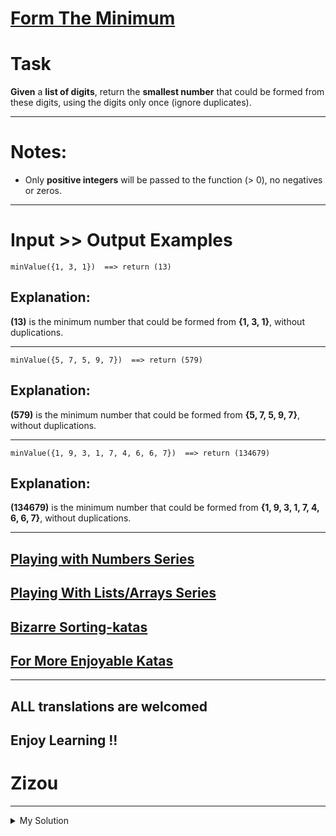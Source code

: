 # [Form The Minimum](https://www.codewars.com/kata/5ac6932b2f317b96980000ca)

# Task

**Given** a **list of digits**, return the **smallest number** that could be formed from these digits, using the digits
only once (ignore duplicates).

---

# Notes:

- Only **positive integers** will be passed to the function (> 0), no negatives or zeros.

---

# Input >> Output Examples

`minValue({1, 3, 1})  ==> return (13)`

## Explanation:

**(13)** is the minimum number that could be formed from **{1, 3, 1}**, without duplications.

---

`minValue({5, 7, 5, 9, 7})  ==> return (579)`

## Explanation:

**(579)** is the minimum number that could be formed from **{5, 7, 5, 9, 7}**, without duplications.

---

`minValue({1, 9, 3, 1, 7, 4, 6, 6, 7})  ==> return (134679)`

## Explanation:

**(134679)** is the minimum number that could be formed from **{1, 9, 3, 1, 7, 4, 6, 6, 7}**, without duplications.

---

## [Playing with Numbers Series](https://www.codewars.com/collections/playing-with-numbers)

## [Playing With Lists/Arrays Series](https://www.codewars.com/collections/playing-with-lists-slash-arrays)

## [Bizarre Sorting-katas](https://www.codewars.com/collections/bizarre-sorting-katas)

## [For More Enjoyable Katas](http://www.codewars.com/users/MrZizoScream/authored)

---

## ALL translations are welcomed

## Enjoy Learning !!

# Zizou

---

<details><summary>My Solution</summary>

```js
function minValue(values) {
  const uniqueValues = [...new Set(values)]

  // Sort the unique values in ascending order and join them into a string, then convert the string to a number
  return +uniqueValues.sort((a, b) => a - b).join('')
}
```

</details>
